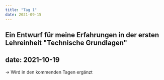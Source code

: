 ```yaml
---
title: "Tag 1"
date: 2021-09-15
---
```


Ein Entwurf für meine Erfahrungen in der ersten Lehreinheit "Technische Grundlagen"
-
date: 2021-10-19
-
-> Wird in den kommenden Tagen ergänzt 
